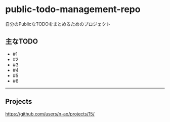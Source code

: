 # public-todo-management-repo
自分のPublicなTODOをまとめるためのプロジェクト


## 主なTODO
- #1
- #2
- #3
- #4
- #5
- #6

---
## Projects
https://github.com/users/n-ao/projects/15/
